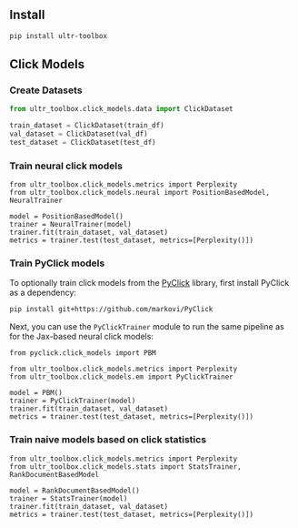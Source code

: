 ## Install
```bash
pip install ultr-toolbox
```

## Click Models

### Create Datasets
```Python
from ultr_toolbox.click_models.data import ClickDataset

train_dataset = ClickDataset(train_df)
val_dataset = ClickDataset(val_df)
test_dataset = ClickDataset(test_df)
```

### Train neural click models
```
from ultr_toolbox.click_models.metrics import Perplexity
from ultr_toolbox.click_models.neural import PositionBasedModel, NeuralTrainer

model = PositionBasedModel()
trainer = NeuralTrainer(model)
trainer.fit(train_dataset, val_dataset)
metrics = trainer.test(test_dataset, metrics=[Perplexity()])
```

### Train PyClick models
To optionally train click models from the [PyClick](https://github.com/markovi/PyClick) library,
first install PyClick as a dependency:
```bash
pip install git+https://github.com/markovi/PyClick
```

Next, you can use the `PyClickTrainer` module to run the same pipeline as for the Jax-based neural click models:
```
from pyclick.click_models import PBM

from ultr_toolbox.click_models.metrics import Perplexity
from ultr_toolbox.click_models.em import PyClickTrainer

model = PBM()
trainer = PyClickTrainer(model)
trainer.fit(train_dataset, val_dataset)
metrics = trainer.test(test_dataset, metrics=[Perplexity()])
```

### Train naive models based on click statistics
```
from ultr_toolbox.click_models.metrics import Perplexity
from ultr_toolbox.click_models.stats import StatsTrainer, RankDocumentBasedModel

model = RankDocumentBasedModel()
trainer = StatsTrainer(model)
trainer.fit(train_dataset, val_dataset)
metrics = trainer.test(test_dataset, metrics=[Perplexity()])
```
